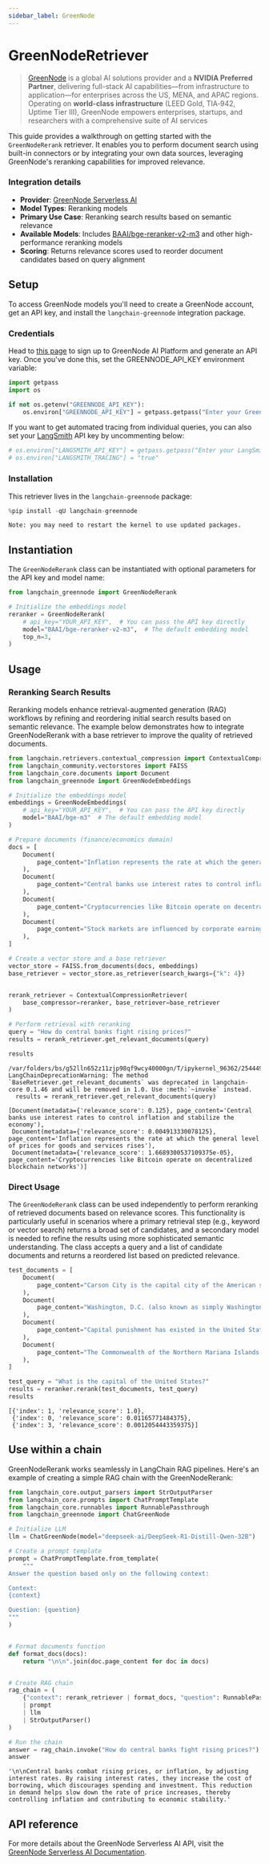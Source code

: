 ```yaml
---
sidebar_label: GreenNode
---
```


# GreenNodeRetriever

>[GreenNode](https://greennode.ai/) is a global AI solutions provider and a **NVIDIA Preferred Partner**, delivering full-stack AI capabilities—from infrastructure to application—for enterprises across the US, MENA, and APAC regions. Operating on **world-class infrastructure** (LEED Gold, TIA‑942, Uptime Tier III), GreenNode empowers enterprises, startups, and researchers with a comprehensive suite of AI services

This guide provides a walkthrough on getting started with the `GreenNodeRerank` retriever. It enables you to perform document search using built-in connectors or by integrating your own data sources, leveraging GreenNode's reranking capabilities for improved relevance.

### Integration details

- **Provider**: [GreenNode Serverless AI](https://aiplatform.console.greennode.ai/playground)
- **Model Types**: Reranking models
- **Primary Use Case**: Reranking search results based on semantic relevance
- **Available Models**: Includes [BAAI/bge-reranker-v2-m3](https://huggingface.co/BAAI/bge-reranker-v2-m3) and other high-performance reranking models
- **Scoring**: Returns relevance scores used to reorder document candidates based on query alignment

## Setup

To access GreenNode models you'll need to create a GreenNode account, get an API key, and install the `langchain-greennode` integration package.

### Credentials

Head to [this page](https://aiplatform.console.greennode.ai/api-keys) to sign up to GreenNode AI Platform and generate an API key. Once you've done this, set the GREENNODE_API_KEY environment variable:


```python
import getpass
import os

if not os.getenv("GREENNODE_API_KEY"):
    os.environ["GREENNODE_API_KEY"] = getpass.getpass("Enter your GreenNode API key: ")
```

If you want to get automated tracing from individual queries, you can also set your [LangSmith](https://docs.smith.langchain.com/) API key by uncommenting below:


```python
# os.environ["LANGSMITH_API_KEY"] = getpass.getpass("Enter your LangSmith API key: ")
# os.environ["LANGSMITH_TRACING"] = "true"
```

### Installation

This retriever lives in the `langchain-greennode` package:


```python
%pip install -qU langchain-greennode
```
```output
Note: you may need to restart the kernel to use updated packages.
```
## Instantiation

The `GreenNodeRerank` class can be instantiated with optional parameters for the API key and model name:


```python
from langchain_greennode import GreenNodeRerank

# Initialize the embeddings model
reranker = GreenNodeRerank(
    # api_key="YOUR_API_KEY",  # You can pass the API key directly
    model="BAAI/bge-reranker-v2-m3",  # The default embedding model
    top_n=3,
)
```

## Usage

### Reranking Search Results

Reranking models enhance retrieval-augmented generation (RAG) workflows by refining and reordering initial search results based on semantic relevance. The example below demonstrates how to integrate GreenNodeRerank with a base retriever to improve the quality of retrieved documents.


```python
from langchain.retrievers.contextual_compression import ContextualCompressionRetriever
from langchain_community.vectorstores import FAISS
from langchain_core.documents import Document
from langchain_greennode import GreenNodeEmbeddings

# Initialize the embeddings model
embeddings = GreenNodeEmbeddings(
    # api_key="YOUR_API_KEY",  # You can pass the API key directly
    model="BAAI/bge-m3"  # The default embedding model
)

# Prepare documents (finance/economics domain)
docs = [
    Document(
        page_content="Inflation represents the rate at which the general level of prices for goods and services rises"
    ),
    Document(
        page_content="Central banks use interest rates to control inflation and stabilize the economy"
    ),
    Document(
        page_content="Cryptocurrencies like Bitcoin operate on decentralized blockchain networks"
    ),
    Document(
        page_content="Stock markets are influenced by corporate earnings, investor sentiment, and economic indicators"
    ),
]

# Create a vector store and a base retriever
vector_store = FAISS.from_documents(docs, embeddings)
base_retriever = vector_store.as_retriever(search_kwargs={"k": 4})


rerank_retriever = ContextualCompressionRetriever(
    base_compressor=reranker, base_retriever=base_retriever
)

# Perform retrieval with reranking
query = "How do central banks fight rising prices?"
results = rerank_retriever.get_relevant_documents(query)

results
```
```output
/var/folders/bs/g52lln652z11zjp98qf9wcy40000gn/T/ipykernel_96362/2544494776.py:41: LangChainDeprecationWarning: The method `BaseRetriever.get_relevant_documents` was deprecated in langchain-core 0.1.46 and will be removed in 1.0. Use :meth:`~invoke` instead.
  results = rerank_retriever.get_relevant_documents(query)
```


```output
[Document(metadata={'relevance_score': 0.125}, page_content='Central banks use interest rates to control inflation and stabilize the economy'),
 Document(metadata={'relevance_score': 0.004913330078125}, page_content='Inflation represents the rate at which the general level of prices for goods and services rises'),
 Document(metadata={'relevance_score': 1.6689300537109375e-05}, page_content='Cryptocurrencies like Bitcoin operate on decentralized blockchain networks')]
```


### Direct Usage

The `GreenNodeRerank` class can be used independently to perform reranking of retrieved documents based on relevance scores. This functionality is particularly useful in scenarios where a primary retrieval step (e.g., keyword or vector search) returns a broad set of candidates, and a secondary model is needed to refine the results using more sophisticated semantic understanding. The class accepts a query and a list of candidate documents and returns a reordered list based on predicted relevance.


```python
test_documents = [
    Document(
        page_content="Carson City is the capital city of the American state of Nevada."
    ),
    Document(
        page_content="Washington, D.C. (also known as simply Washington or D.C.) is the capital of the United States."
    ),
    Document(
        page_content="Capital punishment has existed in the United States since beforethe United States was a country."
    ),
    Document(
        page_content="The Commonwealth of the Northern Mariana Islands is a group of islands in the Pacific Ocean. Its capital is Saipan."
    ),
]

test_query = "What is the capital of the United States?"
results = reranker.rerank(test_documents, test_query)
results
```



```output
[{'index': 1, 'relevance_score': 1.0},
 {'index': 0, 'relevance_score': 0.01165771484375},
 {'index': 3, 'relevance_score': 0.0012054443359375}]
```


## Use within a chain

GreenNodeRerank works seamlessly in LangChain RAG pipelines. Here's an example of creating a simple RAG chain with the GreenNodeRerank:


```python
from langchain_core.output_parsers import StrOutputParser
from langchain_core.prompts import ChatPromptTemplate
from langchain_core.runnables import RunnablePassthrough
from langchain_greennode import ChatGreenNode

# Initialize LLM
llm = ChatGreenNode(model="deepseek-ai/DeepSeek-R1-Distill-Qwen-32B")

# Create a prompt template
prompt = ChatPromptTemplate.from_template(
    """
Answer the question based only on the following context:

Context:
{context}

Question: {question}
"""
)


# Format documents function
def format_docs(docs):
    return "\n\n".join(doc.page_content for doc in docs)


# Create RAG chain
rag_chain = (
    {"context": rerank_retriever | format_docs, "question": RunnablePassthrough()}
    | prompt
    | llm
    | StrOutputParser()
)

# Run the chain
answer = rag_chain.invoke("How do central banks fight rising prices?")
answer
```



```output
'\n\nCentral banks combat rising prices, or inflation, by adjusting interest rates. By raising interest rates, they increase the cost of borrowing, which discourages spending and investment. This reduction in demand helps slow down the rate of price increases, thereby controlling inflation and contributing to economic stability.'
```


## API reference

For more details about the GreenNode Serverless AI API, visit the [GreenNode Serverless AI Documentation](https://aiplatform.console.greennode.ai/api-docs/maas).
